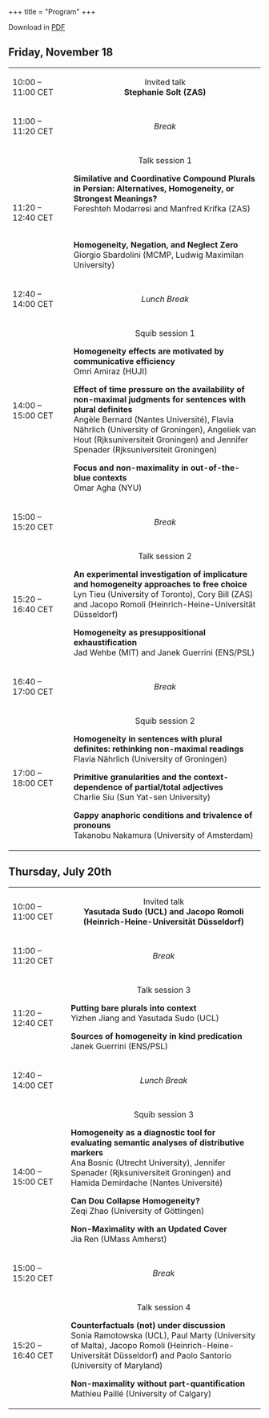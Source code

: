 +++
title = "Program"
+++


<style>
.content .firstcol {
  vertical-align: middle;
  text-align: center;
}
.CellHeader {
  text-align: center;
}
.break {
  text-align: center;
  font-style: italic;
}
.talktitle {
    font-weight: bold;
}
.invited {
    text-align: center;
}
</style>

Download in [PDF](../schedule.pdf)

<h2>Friday, November 18</h2>


<table border="0" cellspacing="0" cellpadding="0" class="Table">
    <tr>
        <td style="width:20%; " class="firstcol">
            10:00 – 11:00 CET
        </td>
        <td style="text-align:left;width:0.0618in; " class="Table_cell">
            <p class="CellHeader"> </p>
        </td>
        <td style="text-align:left;width:5.1944in; " class="Table_cell">
            <p class="invited">
              Invited talk<br>
              <strong>Stephanie Solt (ZAS)</strong>
            </p>
        </td>
    </tr>
    <tr>
        <td style="width:20%; " class="firstcol">
            <p class="P7">11:00 – 11:20 CET</p>
        </td>
        <td style="text-align:left;width:0.0618in; " class="Table_cell">
            <p class="P9"> </p>
        </td>
        <td style="text-align:left;width:5.1944in; " class="Table_cell">
            <p class="break">Break</p>
        </td>
    </tr>
    <tr>
        <td style="width:20%;" class="firstcol">
            11:20 – 12:40 CET
        </td>
        <td style="text-align:left;width:0.0618in; " class="Table_cell">
            <p class="CellHeader"> </p>
        </td>
        <td style="text-align:left;width:5.1944in; " class="Table_cell">
            <p class="CellHeader">Talk session 1</p>
            <p class="P13">
            <span class="talktitle">Similative and Coordinative Compound Plurals in Persian: Alternatives, Homogeneity, or Strongest Meanings?</span><br>
            Fereshteh Modarresi <span class="T4">and</span> Manfred Krifka <span class="T4">(ZAS)</span>
            </p>
            <p class="P16"> </p>
            <p>
            <span class="talktitle">Homogeneity, Negation, and Neglect Zero</span><br>
            Giorgio Sbardolini <span class="T4">(MCMP, Ludwig Maximilan University)</span>
            </p>
        </td>
    </tr>
    <tr>
        <td style="width:20%; " class="firstcol">
            <p class="P7">12:40 – 14:00 CET</p>
        </td>
        <td style="text-align:left;width:0.0618in; " class="Table_cell">
            <p class="P9"> </p>
        </td>
        <td style="text-align:left;width:5.1944in; " class="Table_cell">
            <p class="break">Lunch Break</p>
        </td>
    </tr>
    <tr>
        <td style="width:20%; " class="firstcol">
            <p class="P7">14:00 – 15:00 CET</p>
        </td>
        <td style="text-align:left;width:0.0618in; " class="Table_cell">
            <p class="CellHeader"> </p>
        </td>
        <td style="text-align:left;width:5.1944in; " class="Table_cell">
            <p class="CellHeader">Squib session 1</p>
            <p>
            <span class="talktitle">Homogeneity effects are motivated by communicative efficiency</span><br>
            Omri Amiraz (HUJI)
            </p>
            <p>
            <span class="talktitle">Effect of time pressure on the availability of non-maximal judgments for sentences with plural definites</span><br>
            Angèle Bernard (Nantes Université), Flavia Nährlich (University of Groningen), Angeliek van Hout (Rjksuniversiteit Groningen) and Jennifer Spenader (Rjksuniversiteit Groningen)
            </p>
            <p>
            <span class="talktitle">Focus and non-maximality in out-of-the-blue contexts</span><br>
            Omar Agha (NYU)
            </p>
        </td>
    </tr>
    <tr>
        <td style="width:20%; " class="firstcol">
            <p class="P7">15:00 – 15:20 CET</p>
        </td>
        <td style="text-align:left;width:0.0618in; " class="Table_cell">
            <p class="P9"> </p>
        </td>
        <td style="text-align:left;width:5.1944in; " class="Table_cell">
            <p class="break">Break</p>
        </td>
    </tr>
    <tr>
        <td style="width:20%; " class="firstcol">
            <p class="P7">15:20 – 16:40 CET</p>
        </td>
        <td style="text-align:left;width:0.0618in; " class="Table_cell">
            <p class="CellHeader"> </p>
        </td>
        <td style="text-align:left;width:5.1944in; " class="Table_cell">
            <p class="CellHeader">Talk session 2</p>
            <p>
            <span class="talktitle">An experimental investigation of implicature and homogeneity approaches to free choice</span><br>
            Lyn Tieu (University of Toronto), Cory Bill (ZAS) and Jacopo Romoli (Heinrich-Heine-Universität Düsseldorf)
            </p>
            <p>
            <span class="talktitle">Homogeneity as presuppositional exhaustification</span><br>
            Jad Wehbe (MIT) and Janek Guerrini (ENS/PSL)
            </p>
        </td>
    </tr>
    <tr>
        <td style="width:20%; " class="firstcol">
            <p class="P7">16:40 – 17:00 CET</p>
        </td>
        <td style="text-align:left;width:0.0618in; " class="Table_cell">
            <p class="P11"> </p>
        </td>
        <td style="text-align:left;width:5.1944in; " class="Table_cell">
            <p class="break">Break</p>
        </td>
    </tr>
    <tr>
        <td style="width:20%; " class="firstcol">
            <p class="P3">17:00 – 18:00 CET</p>
        </td>
        <td style="text-align:left;width:0.0618in; " class="Table_cell">
            <p class="CellHeader"> </p>
        </td>
        <td style="text-align:left;width:5.1944in; " class="Table_cell">
            <p class="CellHeader">Squib session 2</p>
            <p><span class="talktitle">Homogeneity in sentences with plural definites: rethinking non-maximal readings</span><br>
            Flavia Nährlich<span class="T2"> </span><span class="T3">(University of Groningen)</span>
            </p>
            <p><span class="talktitle">Primitive granularities and the context-dependence of partial/total adjectives</span><br>
            <span class="T1">Charlie Siu </span><span class="T4">(</span>Sun Yat-sen University<span class="T4">)</span>
            </p>
            <p>
            <span class="talktitle">Gappy anaphoric conditions and trivalence of pronouns</span><br>
            Takanobu Nakamura <span class="T4">(University of Amsterdam)</span>
            </p>
        </td>
    </tr>
</table>
<h2>Thursday, July 20th</h2>
<table border="0" cellspacing="0" cellpadding="0" class="Table">
    <tr>
        <td style="width:1.375in;" class="firstcol">
            <p class="P8">10:00 – 11:00 CET</p>
        </td>
        <td style="text-align:left;width:5.3181in; " class="Table_cell">
            <p class="invited">
                Invited talk<br>
                <strong>Yasutada Sudo <span class="T4">(UCL) </span>and Jacopo Romoli <span class="T3">(</span>Heinrich-Heine-Universität Düsseldorf<span class="T4">)</span></strong>
            </p>
        </td>
    </tr>
    <tr>
        <td style="width:1.375in;" class="firstcol">
            <p class="P8">11:00 – 11:20 CET</p>
        </td>
        <td style="text-align:left;width:5.3181in; " class="Table_cell">
            <p class="break">Break</p>
        </td>
    </tr>
    <tr>
        <td style="width:1.375in;" class="firstcol">
            <p class="P8">11:20 – 12:40 CET</p>
        </td>
        <td style="text-align:left;width:5.3181in; " class="Table_cell">
            <p class="CellHeader">Talk session <span class="T7">3</span></p>
            <p class="P13">
            <span class="talktitle">Putting bare plurals into context</span><br>
            Yizhen Jiang and Yasutada Sudo <span class="T4">(UCL)</span>
            </p>
            <p>
            <span class="talktitle">Sources of homogeneity in kind predication</span><br>
            Janek Guerrini <span class="T4">(ENS/PSL)</span>
            </p>
        </td>
    </tr>
    <tr>
        <td style="width:1.375in;" class="firstcol">
            <p class="P8">12:40 – 14:00 CET</p>
        </td>
        <td style="text-align:left;width:5.3181in; " class="Table_cell">
            <p class="break">Lunch Break</p>
        </td>
    </tr>
    <tr>
        <td style="width:1.375in;" class="firstcol">
            <p class="P8">14:00 – 15:00 CET</p>
        </td>
        <td style="text-align:left;width:5.3181in; " class="Table_cell">
            <p class="CellHeader">Squib session <span class="T1">3</span></p>
            <p class="P13">
            <span class="talktitle">Homogeneity as a diagnostic tool for evaluating semantic analyses of distributive markers</span><br>
            <span class="T2">Ana Bosnic </span><span class="T3">(Utrecht University)</span><span class="T2">, Jennifer Spenader </span><span class="T3">(</span>Rjksuniversiteit Groningen<span class="T4">)</span><span class="T2"> and Hamida Demirdache </span><span class="T3">(Nantes Université)</span>
            </p>
            <p class="P13">
            <span class="talktitle">Can Dou Collapse Homogeneity?</span><br>
            Zeqi Zhao <span class="T4">(University of G</span><span class="T5">öttingen)</span>
            </p>
            <p class="P13">
            <span class="talktitle">Non-Maximality with an Updated Cover</span><br>
            Jia Ren <span class="T4">(UMass Amherst)</span>
            </p>
        </td>
    </tr>
    <tr>
        <td style="width:1.375in;" class="firstcol">
            <p class="P8">15:00 – 15:20 CET</p>
        </td>
        <td style="text-align:left;width:5.3181in; " class="Table_cell">
            <p class="break">Break</p>
        </td>
    </tr>
    <tr>
        <td style="width:1.375in;" class="firstcol">
            <p class="P8">15:20 – 16:40 CET</p>
        </td>
        <td style="text-align:left;width:5.3181in; " class="Table_cell">
            <p class="CellHeader">Talk session <span class="T1">4</span></p>
            <p>
            <span class="talktitle">Counterfactuals (not) under discussion</span class="talktitle"><br>
            Sonia Ramotowska <span class="T4">(UCL)</span>, Paul Marty <span class="T4">(University of Malta)</span>, Jacopo Romoli <span class="T4">(</span><span class="T1">Heinrich-Heine-Universität Düsseldorf</span><span class="T4">)</span> and Paolo Santorio <span class="T4">(</span><span class="T6">University of Maryland</span><span class="T4">)</span>
            </p>
            <p>
            <span class="talktitle">Non-maximality without part-quantification</span><br>
            Mathieu Paillé <span class="T6">(University of Calgary)</span>
            </p>
        </td>
    </tr>
</table>

